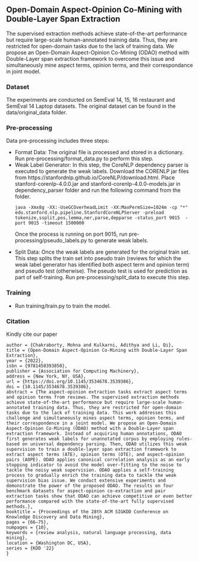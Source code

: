 <html>
<body>
<h2>Open-Domain Aspect-Opinion Co-Mining with Double-Layer Span Extraction</h2>

The supervised extraction methods achieve state-of-the-art performance but require large-scale human-annotated training data. Thus, they are restricted for open-domain tasks due to the lack of training data. We propose an Open-Domain Aspect-Opinion Co-Mining (ODAO) method with Double-Layer span extraction framework to overcome this issue and simultaneously mine aspect terms, opinion terms, and their correspondance in joint model.

<h3> Dataset </h3>

The experiments are conducted on SemEval 14, 15, 16 restaurant and SemEval 14 Laptop datasets.
The original dataset can be found in the data/original_data folder.

<h3> Pre-processing </h3>
Data pre-processing includes three steps:
<ul>
<li>Format Data: The original file is processed and stored in a dictionary.
Run pre-processing/format_data.py to perform this step.</li>
<li>Weak Label Generator: In this step, the CoreNLP dependency parser is executed
to generate the weak labels. 
Download the CORENLP jar files from https://stanfordnlp.github.io/CoreNLP/download.html.
Place stanford-corenlp-4.0.0.jar and stanford-corenlp-4.0.0-models.jar in dependency_parser folder and run the following command from the folder.

```java -Xmx8g -XX:-UseGCOverheadLimit -XX:MaxPermSize=1024m -cp "*" edu.stanford.nlp.pipeline.StanfordCoreNLPServer -preload tokenize,ssplit,pos,lemma,ner,parse,depparse -status_port 9015  -port 9015 -timeout 1500000```

Once the process is running on port 9015, run pre-processing/pseudo_labels.py to generate weak labels.
</li>
<li>Split Data: Once the weak labels are generated for the original train set. This step
splits the train set into pseudo train (reviews for which the weak label generator has identified both aspect term and opinion term)
and pseudo test (otherwise). The pseudo test is used for prediction as part of self-training.
Run pre-processing/split_data to execute this step.
</li>
</ul>

<h3>Training</h3>
<ul>
<li>Run training/train.py to train the model.</li>
</ul>

<h3>Citation</h3>
Kindly cite our paper

```@inproceedings{10.1145/3534678.3539386,
author = {Chakraborty, Mohna and Kulkarni, Adithya and Li, Qi},
title = {Open-Domain Aspect-Opinion Co-Mining with Double-Layer Span Extraction},
year = {2022},
isbn = {9781450393850},
publisher = {Association for Computing Machinery},
address = {New York, NY, USA},
url = {https://doi.org/10.1145/3534678.3539386},
doi = {10.1145/3534678.3539386},
abstract = {The aspect-opinion extraction tasks extract aspect terms and opinion terms from reviews. The supervised extraction methods achieve state-of-the-art performance but require large-scale human-annotated training data. Thus, they are restricted for open-domain tasks due to the lack of training data. This work addresses this challenge and simultaneously mines aspect terms, opinion terms, and their correspondence in a joint model. We propose an Open-Domain Aspect-Opinion Co-Mining (ODAO) method with a Double-Layer span extraction framework. Instead of acquiring human annotations, ODAO first generates weak labels for unannotated corpus by employing rules-based on universal dependency parsing. Then, ODAO utilizes this weak supervision to train a double-layer span extraction framework to extract aspect terms (ATE), opinion terms (OTE), and aspect-opinion pairs (AOPE). ODAO applies canonical correlation analysis as an early stopping indicator to avoid the model over-fitting to the noise to tackle the noisy weak supervision. ODAO applies a self-training process to gradually enrich the training data to tackle the weak supervision bias issue. We conduct extensive experiments and demonstrate the power of the proposed ODAO. The results on four benchmark datasets for aspect-opinion co-extraction and pair extraction tasks show that ODAO can achieve competitive or even better performance compared with the state-of-the-art fully supervised methods.},
booktitle = {Proceedings of the 28th ACM SIGKDD Conference on Knowledge Discovery and Data Mining},
pages = {66–75},
numpages = {10},
keywords = {review analysis, natural language processing, data mining},
location = {Washington DC, USA},
series = {KDD '22}
}
```
</body>
</html>